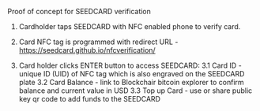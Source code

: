 Proof of concept for SEEDCARD verification

1. Cardholder taps SEEDCARD with NFC enabled phone to verify card.

2. Card NFC tag is programmed with redirect URL - https://seedcard.github.io/nfcverification/

3. Card holder clicks ENTER button to access SEEDCARD:
3.1 Card ID - unique ID (UID) of NFC tag which is also engraved on the SEEDCARD plate
3.2 Card Balance - link to Blockchair bitcoin explorer to confirm balance and current value in USD
3.3 Top up Card - use or share public key qr code to add funds to the SEEDCARD

   
